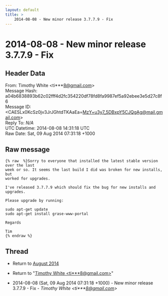 ```yaml
---
layout: default
title: >
    2014-08-08 - New minor release 3.7.7.9 - Fix
---
```


# 2014-08-08 - New minor release 3.7.7.9 - Fix

## Header Data

From: Timothy White \<ti***8@gmail.com\><br>
Message Hash: a04b6838893b62c02fff4d2fc354220df78fd8fa9987ef5a92ebee3e5d27c8f6<br>
Message ID: \<CAESLx0KcSz0jv3JrJGhtdTKAaEa=MzY+u3y7_5DBxpY5CJQgAg@mail.gmail.com\><br>
Reply To: _N/A_<br>
UTC Datetime: 2014-08-08 14:31:18 UTC<br>
Raw Date: Sat, 09 Aug 2014 07:31:18 +1000<br>

## Raw message

```
{% raw  %}Sorry to everyone that installed the latest stable version over the last
week or so. It seems the last build I did was broken for new installs, but
worked for upgrades.

I've released 3.7.7.9 which should fix the bug for new installs and
upgrades.

Please upgrade by running:

sudo apt-get update
sudo apt-get install grase-www-portal

Regards

Tim
{% endraw %}
```

## Thread

+ Return to [August 2014](/archive/2014/08)

+ Return to "[Timothy White <ti***8<span>@</span>gmail.com>](/authors/ti___8_at_gmail_com)"

+ 2014-08-08 (Sat, 09 Aug 2014 07:31:18 +1000) - New minor release 3.7.7.9 - Fix - _Timothy White \<ti***8@gmail.com\>_

